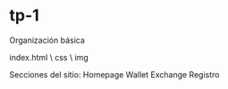# tp-1

Organización básica

index.html
\ css
\ img

Secciones del sitio:
Homepage
Wallet
Exchange
Registro


